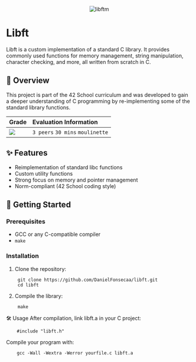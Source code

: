 <div align="center">
  
![libftm](https://github.com/user-attachments/assets/dc2e60dd-e940-4a7f-ac5c-315af3bacc16)
</div>

# Libft

Libft is a custom implementation of a standard C library. It provides commonly used functions for memory management, string manipulation, character checking, and more, all written from scratch in C.

## 📝 Overview

This project is part of the 42 School curriculum and was developed to gain a deeper understanding of C programming by re-implementing some of the standard library functions.

<div align="center">
  
| Grade                                                             | Evaluation Information           |
| :---------------------------------------------------------------- | :------------------------------- |
| <img src="https://img.shields.io/badge/125%20%2F%20100%20%E2%98%85-sucess"/>  | `3 peers` `30 mins` `moulinette` |
</div>


## ✨ Features

- Reimplementation of standard libc functions
- Custom utility functions
- Strong focus on memory and pointer management
- Norm-compliant (42 School coding style)

## 🚀 Getting Started

### Prerequisites

- GCC or any C-compatible compiler
- `make`

### Installation

1. Clone the repository:
   
        git clone https://github.com/DanielFonsecaa/libft.git
        cd libft
2. Compile the library:
      
        make

🛠 Usage
After compilation, link libft.a in your C project:
      
        #include "libft.h"
Compile your program with:

        gcc -Wall -Wextra -Werror yourfile.c libft.a
